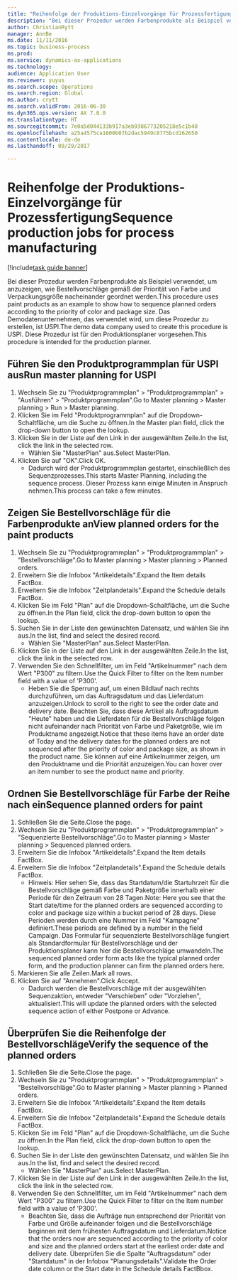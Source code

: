 ```yaml
--- 
title: "Reihenfolge der Produktions-Einzelvorgänge für Prozessfertigung"
description: "Bei dieser Prozedur werden Farbenprodukte als Beispiel verwendet, um anzuzeigen, wie Bestellvorschläge gemäß der Priorität von Farbe und Verpackungsgröße nacheinander geordnet werden."
author: ChristianRytt
manager: AnnBe
ms.date: 11/11/2016
ms.topic: business-process
ms.prod: 
ms.service: dynamics-ax-applications
ms.technology: 
audience: Application User
ms.reviewer: yuyus
ms.search.scope: Operations
ms.search.region: Global
ms.author: crytt
ms.search.validFrom: 2016-06-30
ms.dyn365.ops.version: AX 7.0.0
ms.translationtype: HT
ms.sourcegitcommit: 7e0a5d044133b917a3eb9386773205218e5c1b40
ms.openlocfilehash: a25a4575ca1600b07b2dac5949c8775bcd162650
ms.contentlocale: de-de
ms.lasthandoff: 09/29/2017

---
```

# <a name="sequence-production-jobs-for-process-manufacturing"></a><span data-ttu-id="482cd-103">Reihenfolge der Produktions-Einzelvorgänge für Prozessfertigung</span><span class="sxs-lookup"><span data-stu-id="482cd-103">Sequence production jobs for process manufacturing</span></span>

[!include[task guide banner](../../includes/task-guide-banner.md)]

<span data-ttu-id="482cd-104">Bei dieser Prozedur werden Farbenprodukte als Beispiel verwendet, um anzuzeigen, wie Bestellvorschläge gemäß der Priorität von Farbe und Verpackungsgröße nacheinander geordnet werden.</span><span class="sxs-lookup"><span data-stu-id="482cd-104">This procedure uses paint products as an example to show how to sequence planned orders according to the priority of color and package size.</span></span> <span data-ttu-id="482cd-105">Das Demodatenunternehmen, das verwendet wird, um diese Prozedur zu erstellen, ist USPI.</span><span class="sxs-lookup"><span data-stu-id="482cd-105">The demo data company used to create this procedure is USPI.</span></span> <span data-ttu-id="482cd-106">Diese Prozedur ist für den Produktionsplaner vorgesehen.</span><span class="sxs-lookup"><span data-stu-id="482cd-106">This procedure is intended for the production planner.</span></span>


## <a name="run-master-planning-for-uspi"></a><span data-ttu-id="482cd-107">Führen Sie den Produktprogrammplan für USPI aus</span><span class="sxs-lookup"><span data-stu-id="482cd-107">Run master planning for USPI</span></span>
1. <span data-ttu-id="482cd-108">Wechseln Sie zu "Produktprogrammplan" > "Produktprogrammplan" > "Ausführen" > "Produktprogrammplan".</span><span class="sxs-lookup"><span data-stu-id="482cd-108">Go to Master planning > Master planning > Run > Master planning.</span></span>
2. <span data-ttu-id="482cd-109">Klicken Sie im Feld "Produktprogrammplan" auf die Dropdown-Schaltfläche, um die Suche zu öffnen.</span><span class="sxs-lookup"><span data-stu-id="482cd-109">In the Master plan field, click the drop-down button to open the lookup.</span></span>
3. <span data-ttu-id="482cd-110">Klicken Sie in der Liste auf den Link in der ausgewählten Zeile.</span><span class="sxs-lookup"><span data-stu-id="482cd-110">In the list, click the link in the selected row.</span></span>
    * <span data-ttu-id="482cd-111">Wählen Sie "MasterPlan" aus.</span><span class="sxs-lookup"><span data-stu-id="482cd-111">Select MasterPlan.</span></span>  
4. <span data-ttu-id="482cd-112">Klicken Sie auf "OK".</span><span class="sxs-lookup"><span data-stu-id="482cd-112">Click OK.</span></span>
    * <span data-ttu-id="482cd-113">Dadurch wird der Produktprogrammplan gestartet, einschließlich des Sequenzprozesses.</span><span class="sxs-lookup"><span data-stu-id="482cd-113">This starts Master Planning, including the sequence process.</span></span> <span data-ttu-id="482cd-114">Dieser Prozess kann einige Minuten in Anspruch nehmen.</span><span class="sxs-lookup"><span data-stu-id="482cd-114">This process can take a few minutes.</span></span>  

## <a name="view-planned-orders-for-the-paint-products"></a><span data-ttu-id="482cd-115">Zeigen Sie Bestellvorschläge für die Farbenprodukte an</span><span class="sxs-lookup"><span data-stu-id="482cd-115">View planned orders for the paint products</span></span>
1. <span data-ttu-id="482cd-116">Wechseln Sie zu "Produktprogrammplan" > "Produktprogrammplan" > "Bestellvorschläge".</span><span class="sxs-lookup"><span data-stu-id="482cd-116">Go to Master planning > Master planning > Planned orders.</span></span>
2. <span data-ttu-id="482cd-117">Erweitern Sie die Infobox "Artikeldetails".</span><span class="sxs-lookup"><span data-stu-id="482cd-117">Expand the Item details FactBox.</span></span>
3. <span data-ttu-id="482cd-118">Erweitern Sie die Infobox "Zeitplandetails".</span><span class="sxs-lookup"><span data-stu-id="482cd-118">Expand the Schedule details FactBox.</span></span>
4. <span data-ttu-id="482cd-119">Klicken Sie im Feld "Plan" auf die Dropdown-Schaltfläche, um die Suche zu öffnen.</span><span class="sxs-lookup"><span data-stu-id="482cd-119">In the Plan field, click the drop-down button to open the lookup.</span></span>
5. <span data-ttu-id="482cd-120">Suchen Sie in der Liste den gewünschten Datensatz, und wählen Sie ihn aus.</span><span class="sxs-lookup"><span data-stu-id="482cd-120">In the list, find and select the desired record.</span></span>
    * <span data-ttu-id="482cd-121">Wählen Sie "MasterPlan" aus.</span><span class="sxs-lookup"><span data-stu-id="482cd-121">Select MasterPlan.</span></span>  
6. <span data-ttu-id="482cd-122">Klicken Sie in der Liste auf den Link in der ausgewählten Zeile.</span><span class="sxs-lookup"><span data-stu-id="482cd-122">In the list, click the link in the selected row.</span></span>
7. <span data-ttu-id="482cd-123">Verwenden Sie den Schnellfilter, um im Feld "Artikelnummer" nach dem Wert "P300" zu filtern.</span><span class="sxs-lookup"><span data-stu-id="482cd-123">Use the Quick Filter to filter on the Item number field with a value of 'P300'.</span></span>
    * <span data-ttu-id="482cd-124">Heben Sie die Sperrung auf, um einen Bildlauf nach rechts durchzuführen, um das Auftragsdatum und das Lieferdatum anzuzeigen.</span><span class="sxs-lookup"><span data-stu-id="482cd-124">Unlock to scroll to the right to see the order date and delivery date.</span></span> <span data-ttu-id="482cd-125">Beachten Sie, dass diese Artikel als Auftragsdatum "Heute" haben und die Lieferdaten für die Bestellvorschläge folgen nicht aufeinander nach Priorität von Farbe und Paketgröße, wie im Produktname angezeigt.</span><span class="sxs-lookup"><span data-stu-id="482cd-125">Notice that these items have an order date of Today and the delivery dates for the planned orders are not sequenced after the priority of color and package size, as shown in the product name.</span></span> <span data-ttu-id="482cd-126">Sie können auf eine Artikelnummer zeigen, um den Produktname und die Priorität anzuzeigen.</span><span class="sxs-lookup"><span data-stu-id="482cd-126">You can hover over an item number to see the product name and priority.</span></span>  

## <a name="sequence-planned-orders-for-paint"></a><span data-ttu-id="482cd-127">Ordnen Sie Bestellvorschläge für Farbe der Reihe nach ein</span><span class="sxs-lookup"><span data-stu-id="482cd-127">Sequence planned orders for paint</span></span>
1. <span data-ttu-id="482cd-128">Schließen Sie die Seite.</span><span class="sxs-lookup"><span data-stu-id="482cd-128">Close the page.</span></span>
2. <span data-ttu-id="482cd-129">Wechseln Sie zu "Produktprogrammplan" > "Produktprogrammplan" > "Sequenzierte Bestellvorschläge".</span><span class="sxs-lookup"><span data-stu-id="482cd-129">Go to Master planning > Master planning > Sequenced planned orders.</span></span>
3. <span data-ttu-id="482cd-130">Erweitern Sie die Infobox "Artikeldetails".</span><span class="sxs-lookup"><span data-stu-id="482cd-130">Expand the Item details FactBox.</span></span>
4. <span data-ttu-id="482cd-131">Erweitern Sie die Infobox "Zeitplandetails".</span><span class="sxs-lookup"><span data-stu-id="482cd-131">Expand the Schedule details FactBox.</span></span>
    * <span data-ttu-id="482cd-132">Hinweis: Hier sehen Sie, dass das Startdatum/die Startuhrzeit für die Bestellvorschläge gemäß Farbe und Paketgröße innerhalb einer Periode für den Zeitraum von 28 Tagen.</span><span class="sxs-lookup"><span data-stu-id="482cd-132">Note: Here you see that the Start date/time for the planned orders are sequenced according to color and package size within a bucket period of 28 days.</span></span> <span data-ttu-id="482cd-133">Diese Perioden werden durch eine Nummer im Feld "Kampagne" definiert.</span><span class="sxs-lookup"><span data-stu-id="482cd-133">These periods are defined by a number in the field Campaign.</span></span> <span data-ttu-id="482cd-134">Das Formular für sequenzierte Bestellvorschläge fungiert als Standardformular für Bestellvorschläge und der Produktionsplaner kann hier die Bestellvorschläge umwandeln.</span><span class="sxs-lookup"><span data-stu-id="482cd-134">The sequenced planned order form acts like the typical planned order form, and the production planner can firm the planned orders here.</span></span>  
5. <span data-ttu-id="482cd-135">Markieren Sie alle Zeilen.</span><span class="sxs-lookup"><span data-stu-id="482cd-135">Mark all rows.</span></span>
6. <span data-ttu-id="482cd-136">Klicken Sie auf "Annehmen".</span><span class="sxs-lookup"><span data-stu-id="482cd-136">Click Accept.</span></span>
    * <span data-ttu-id="482cd-137">Dadurch werden die Bestellvorschläge mit der ausgewählten Sequenzaktion, entweder "Verschieben" oder "Vorziehen", aktualisiert.</span><span class="sxs-lookup"><span data-stu-id="482cd-137">This will update the planned orders with the selected sequence action of either Postpone or Advance.</span></span>  

## <a name="verify-the-sequence-of-the-planned-orders"></a><span data-ttu-id="482cd-138">Überprüfen Sie die Reihenfolge der Bestellvorschläge</span><span class="sxs-lookup"><span data-stu-id="482cd-138">Verify the sequence of the planned orders</span></span>
1. <span data-ttu-id="482cd-139">Schließen Sie die Seite.</span><span class="sxs-lookup"><span data-stu-id="482cd-139">Close the page.</span></span>
2. <span data-ttu-id="482cd-140">Wechseln Sie zu "Produktprogrammplan" > "Produktprogrammplan" > "Bestellvorschläge".</span><span class="sxs-lookup"><span data-stu-id="482cd-140">Go to Master planning > Master planning > Planned orders.</span></span>
3. <span data-ttu-id="482cd-141">Erweitern Sie die Infobox "Artikeldetails".</span><span class="sxs-lookup"><span data-stu-id="482cd-141">Expand the Item details FactBox.</span></span>
4. <span data-ttu-id="482cd-142">Erweitern Sie die Infobox "Zeitplandetails".</span><span class="sxs-lookup"><span data-stu-id="482cd-142">Expand the Schedule details FactBox.</span></span>
5. <span data-ttu-id="482cd-143">Klicken Sie im Feld "Plan" auf die Dropdown-Schaltfläche, um die Suche zu öffnen.</span><span class="sxs-lookup"><span data-stu-id="482cd-143">In the Plan field, click the drop-down button to open the lookup.</span></span>
6. <span data-ttu-id="482cd-144">Suchen Sie in der Liste den gewünschten Datensatz, und wählen Sie ihn aus.</span><span class="sxs-lookup"><span data-stu-id="482cd-144">In the list, find and select the desired record.</span></span>
    * <span data-ttu-id="482cd-145">Wählen Sie "MasterPlan" aus.</span><span class="sxs-lookup"><span data-stu-id="482cd-145">Select MasterPlan.</span></span>  
7. <span data-ttu-id="482cd-146">Klicken Sie in der Liste auf den Link in der ausgewählten Zeile.</span><span class="sxs-lookup"><span data-stu-id="482cd-146">In the list, click the link in the selected row.</span></span>
8. <span data-ttu-id="482cd-147">Verwenden Sie den Schnellfilter, um im Feld "Artikelnummer" nach dem Wert "P300" zu filtern.</span><span class="sxs-lookup"><span data-stu-id="482cd-147">Use the Quick Filter to filter on the Item number field with a value of 'P300'.</span></span>
    * <span data-ttu-id="482cd-148">Beachten Sie, dass die Aufträge nun entsprechend der Priorität von Farbe und Größe aufeinander folgen und die Bestellvorschläge beginnen mit dem frühesten Auftragsdatum und Lieferdatum.</span><span class="sxs-lookup"><span data-stu-id="482cd-148">Notice that the orders now are sequenced according to the priority of color and size and the planned orders start at the earliest order date and delivery date.</span></span> <span data-ttu-id="482cd-149">Überprüfen Sie die Spalte "Auftragsdatum" oder "Startdatum" in der Infobox "Planungsdetails".</span><span class="sxs-lookup"><span data-stu-id="482cd-149">Validate the Order date column or the Start date in the Schedule details FactBbox.</span></span>  


